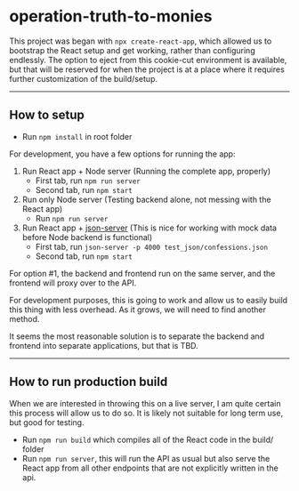 # operation-truth-to-monies

This project was began with `npx create-react-app`, which allowed us to bootstrap the React setup and get working, rather than configuring endlessly. The option to eject from this cookie-cut environment is available, but that will be reserved for when the project is at a place where it requires further customization of the build/setup.

---

## How to setup
- Run `npm install` in root folder

For development, you have a few options for running the app:
1. Run React app +  Node server (Running the complete app, properly)
    - First tab, run `npm run server`
    - Second tab, run `npm start`
2. Run only Node server (Testing backend alone, not messing with the React app)
    - Run `npm run server`
3. Run React app + [json-server](https://github.com/typicode/json-server) (This is nice for working with mock data before Node backend is functional)
    - First tab, run `json-server -p 4000 test_json/confessions.json`
    - Second tab, run `npm start`


For option #1, the backend and frontend run on the same server, and the frontend will proxy over to the API.

For development purposes, this is going to work and allow us to easily build this thing with less overhead. As it grows, we will need to find another method.

It seems the most reasonable solution is to separate the backend and frontend into separate applications, but that is TBD.

---

## How to run production build

When we are interested in throwing this on a live server, I am quite certain this process will allow us to do so. It is likely not suitable for long term use, but good for testing.

- Run `npm run build` which compiles all of the React code in the build/ folder
- Run `npm run server`, this will run the API as usual but also serve the React app from all other endpoints that are not explicitly written in the api.